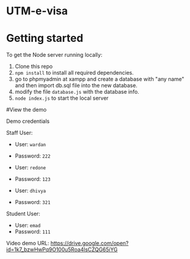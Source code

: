 # UTM-e-visa

# Getting started
To get the Node server running locally:

1. Clone this repo
2. `npm install` to install all required dependencies.
3. go to phpmyadmin at xampp and create a database with "any name" and then import db.sql file into the new database.
4. modify the file `database.js` with the database info. 
5. `node index.js` to start the local server

#View the demo

Demo credentials


Staff User:
- User: `wardan`
- Password: `222`

- User: `redone`
- Password: `123`

- User: `dhivya`
- Password: `321`

Student User:
- User: `emad`
- Password: `111`



Video demo URL:
https://drive.google.com/open?id=1k7_bzwHwPq9O100u5Roa4lsCZQG65iYG
